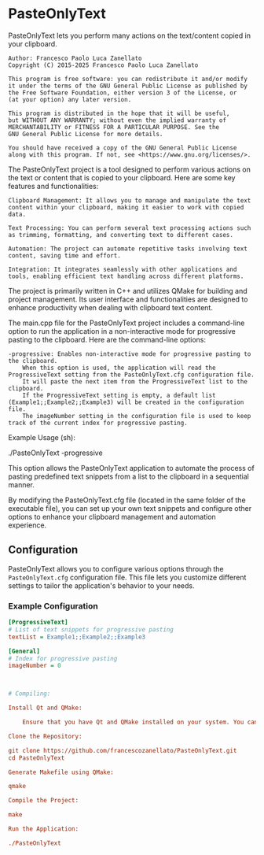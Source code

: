 # PasteOnlyText
PasteOnlyText lets you perform many actions on the text/content copied in your clipboard.

    Author: Francesco Paolo Luca Zanellato
    Copyright (C) 2015-2025 Francesco Paolo Luca Zanellato

    This program is free software: you can redistribute it and/or modify
    it under the terms of the GNU General Public License as published by
    the Free Software Foundation, either version 3 of the License, or
    (at your option) any later version.

    This program is distributed in the hope that it will be useful,
    but WITHOUT ANY WARRANTY; without even the implied warranty of
    MERCHANTABILITY or FITNESS FOR A PARTICULAR PURPOSE. See the
    GNU General Public License for more details.

    You should have received a copy of the GNU General Public License
    along with this program. If not, see <https://www.gnu.org/licenses/>.


The PasteOnlyText project is a tool designed to perform various actions on the text or content that is copied to your clipboard. Here are some key features and functionalities:

    Clipboard Management: It allows you to manage and manipulate the text content within your clipboard, making it easier to work with copied data.

    Text Processing: You can perform several text processing actions such as trimming, formatting, and converting text to different cases.

    Automation: The project can automate repetitive tasks involving text content, saving time and effort.

    Integration: It integrates seamlessly with other applications and tools, enabling efficient text handling across different platforms.

The project is primarily written in C++ and utilizes QMake for building and project management. Its user interface and functionalities are designed to enhance productivity when dealing with clipboard text content.

The main.cpp file for the PasteOnlyText project includes a command-line option to run the application in a non-interactive mode for progressive pasting to the clipboard. Here are the command-line options:

    -progressive: Enables non-interactive mode for progressive pasting to the clipboard.
        When this option is used, the application will read the ProgressiveText setting from the PasteOnlyText.cfg configuration file.
        It will paste the next item from the ProgressiveText list to the clipboard.
        If the ProgressiveText setting is empty, a default list (Example1;;Example2;;Example3) will be created in the configuration file.
        The imageNumber setting in the configuration file is used to keep track of the current index for progressive pasting.

Example Usage (sh):

./PasteOnlyText -progressive

This option allows the PasteOnlyText application to automate the process of pasting predefined text snippets from a list to the clipboard in a sequential manner.

By modifying the PasteOnlyText.cfg file (located in the same folder of the executable file), you can set up your own text snippets and configure other options to enhance your clipboard management and automation experience.

## Configuration

PasteOnlyText allows you to configure various options through the `PasteOnlyText.cfg` configuration file. This file lets you customize different settings to tailor the application's behavior to your needs.

### Example Configuration

```ini
[ProgressiveText]
# List of text snippets for progressive pasting
textList = Example1;;Example2;;Example3

[General]
# Index for progressive pasting
imageNumber = 0



# Compiling:

Install Qt and QMake:

    Ensure that you have Qt and QMake installed on your system. You can download and install Qt from the Qt official website.

Clone the Repository:

git clone https://github.com/francescozanellato/PasteOnlyText.git
cd PasteOnlyText

Generate Makefile using QMake:

qmake

Compile the Project:

make

Run the Application:

./PasteOnlyText

